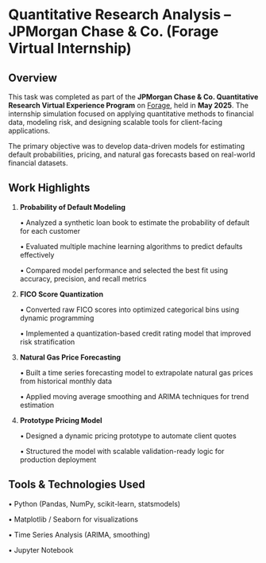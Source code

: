 # Quantitative Research Analysis – JPMorgan Chase & Co. (Forage Virtual Internship)

## Overview

This task was completed as part of the **JPMorgan Chase & Co. Quantitative Research Virtual Experience Program** on [Forage](https://www.theforage.com/), held in **May 2025**. The internship simulation focused on applying quantitative methods to financial data, modeling risk, and designing scalable tools for client-facing applications.

The primary objective was to develop data-driven models for estimating default probabilities, pricing, and natural gas forecasts based on real-world financial datasets.


## Work Highlights

1. **Probability of Default Modeling**
   
     • Analyzed a synthetic loan book to estimate the probability of default for each customer

     • Evaluated multiple machine learning algorithms to predict defaults effectively
  
     • Compared model performance and selected the best fit using accuracy, precision, and recall metrics
  

2. **FICO Score Quantization**
   
     • Converted raw FICO scores into optimized categorical bins using dynamic programming

     • Implemented a quantization-based credit rating model that improved risk stratification
  

3. **Natural Gas Price Forecasting**
   
     • Built a time series forecasting model to extrapolate natural gas prices from historical monthly data

     • Applied moving average smoothing and ARIMA techniques for trend estimation
  

4. **Prototype Pricing Model**
   
    • Designed a dynamic pricing prototype to automate client quotes

    • Structured the model with scalable validation-ready logic for production deployment
  


## Tools & Technologies Used

  • Python (Pandas, NumPy, scikit-learn, statsmodels)

  • Matplotlib / Seaborn for visualizations

  • Time Series Analysis (ARIMA, smoothing)

  • Jupyter Notebook



